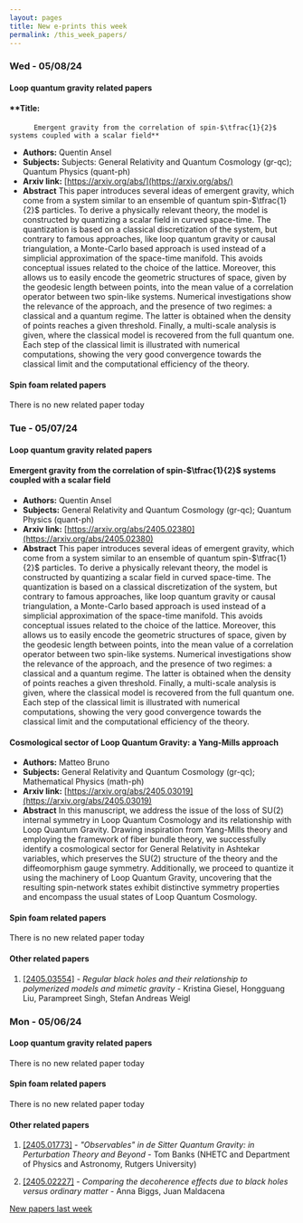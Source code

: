 ```yaml
---
layout: pages
title: New e-prints this week
permalink: /this_week_papers/
---
```




### Wed - 05/08/24

#### Loop quantum gravity related papers

#### **Title:
          Emergent gravity from the correlation of spin-$\tfrac{1}{2}$ systems coupled with a scalar field**
 - **Authors:** Quentin Ansel
 - **Subjects:** Subjects:
General Relativity and Quantum Cosmology (gr-qc); Quantum Physics (quant-ph)
 - **Arxiv link:** [https://arxiv.org/abs/](https://arxiv.org/abs/)
 - **Abstract**
 This paper introduces several ideas of emergent gravity, which come from a system similar to an ensemble of quantum spin-$\tfrac{1}{2}$ particles. To derive a physically relevant theory, the model is constructed by quantizing a scalar field in curved space-time. The quantization is based on a classical discretization of the system, but contrary to famous approaches, like loop quantum gravity or causal triangulation, a Monte-Carlo based approach is used instead of a simplicial approximation of the space-time manifold. This avoids conceptual issues related to the choice of the lattice. Moreover, this allows us to easily encode the geometric structures of space, given by the geodesic length between points, into the mean value of a correlation operator between two spin-like systems. Numerical investigations show the relevance of the approach, and the presence of two regimes: a classical and a quantum regime. The latter is obtained when the density of points reaches a given threshold. Finally, a multi-scale analysis is given, where the classical model is recovered from the full quantum one. Each step of the classical limit is illustrated with numerical computations, showing the very good convergence towards the classical limit and the computational efficiency of the theory. 

#### Spin foam related papers

There is no new related paper today 

### Tue - 05/07/24

#### Loop quantum gravity related papers

#### **Emergent gravity from the correlation of spin-$\tfrac{1}{2}$ systems  coupled with a scalar field**
 - **Authors:** Quentin Ansel
 - **Subjects:** General Relativity and Quantum Cosmology (gr-qc); Quantum Physics (quant-ph)
 - **Arxiv link:** [https://arxiv.org/abs/2405.02380](https://arxiv.org/abs/2405.02380)
 - **Abstract**
 This paper introduces several ideas of emergent gravity, which come from a system similar to an ensemble of quantum spin-$\tfrac{1}{2}$ particles. To derive a physically relevant theory, the model is constructed by quantizing a scalar field in curved space-time. The quantization is based on a classical discretization of the system, but contrary to famous approaches, like loop quantum gravity or causal triangulation, a Monte-Carlo based approach is used instead of a simplicial approximation of the space-time manifold. This avoids conceptual issues related to the choice of the lattice. Moreover, this allows us to easily encode the geometric structures of space, given by the geodesic length between points, into the mean value of a correlation operator between two spin-like systems. Numerical investigations show the relevance of the approach, and the presence of two regimes: a classical and a quantum regime. The latter is obtained when the density of points reaches a given threshold. Finally, a multi-scale analysis is given, where the classical model is recovered from the full quantum one. Each step of the classical limit is illustrated with numerical computations, showing the very good convergence towards the classical limit and the computational efficiency of the theory. 

#### **Cosmological sector of Loop Quantum Gravity: a Yang-Mills approach**
 - **Authors:** Matteo Bruno
 - **Subjects:** General Relativity and Quantum Cosmology (gr-qc); Mathematical Physics (math-ph)
 - **Arxiv link:** [https://arxiv.org/abs/2405.03019](https://arxiv.org/abs/2405.03019)
 - **Abstract**
 In this manuscript, we address the issue of the loss of SU(2) internal symmetry in Loop Quantum Cosmology and its relationship with Loop Quantum Gravity. Drawing inspiration from Yang-Mills theory and employing the framework of fiber bundle theory, we successfully identify a cosmological sector for General Relativity in Ashtekar variables, which preserves the SU(2) structure of the theory and the diffeomorphism gauge symmetry. Additionally, we proceed to quantize it using the machinery of Loop Quantum Gravity, uncovering that the resulting spin-network states exhibit distinctive symmetry properties and encompass the usual states of Loop Quantum Cosmology. 

#### Spin foam related papers

There is no new related paper today 



#### Other related papers

1. [[2405.03554]](https://arxiv.org/abs/2405.03554) - *Regular black holes and their relationship to polymerized models and  mimetic gravity* - Kristina Giesel, Hongguang Liu, Parampreet Singh, Stefan Andreas Weigl



### Mon - 05/06/24

#### Loop quantum gravity related papers

There is no new related paper today 

#### Spin foam related papers

There is no new related paper today 



#### Other related papers

1. [[2405.01773]](https://arxiv.org/abs/2405.01773) - *"Observables" in de Sitter Quantum Gravity: in Perturbation Theory and  Beyond* - Tom Banks (NHETC and Department of Physics and Astronomy, Rutgers University)

1. [[2405.02227]](https://arxiv.org/abs/2405.02227) - *Comparing the decoherence effects due to black holes versus ordinary  matter* - Anna Biggs, Juan Maldacena






[New papers last week]({{site.url}}/archived/weekly/pre-prints/2024/05/06/archived_weekly_papers.html)